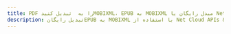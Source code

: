 ---title: PDF را به  تبدیل کنیدMOBIXML، EPUB به MOBIXML مبدل رایگان یا Net SDKdescription: تبدیل رایگانEPUB به MOBIXML با استفاده از Net Cloud APIs & SDK همچنین اسناد PDF را در Cloud ایجاد، ویرایش و رندر کنید.---